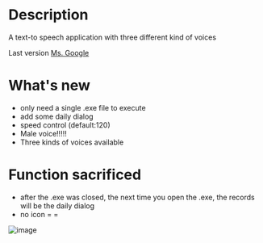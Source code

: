 # Description
A text-to speech application with three different kind of voices

Last version [Ms. Google](https://github.com/stanleyshen2003/Ms.google)

# What's new
- only need a single .exe file to execute
- add some daily dialog
- speed control (default:120)
- Male voice!!!!!
- Three kinds of voices available

# Function sacrificed
- after the .exe was closed, the next time you open the .exe, the records will be the daily dialog
- no icon = =

![image](https://user-images.githubusercontent.com/80504001/228629218-c862bbc2-c590-446a-b69b-18d51b68c63f.png)


